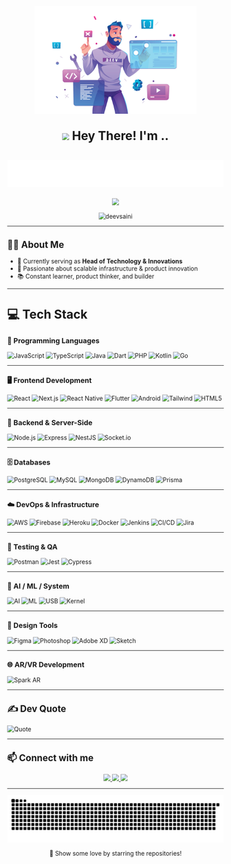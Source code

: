 <h1 align="center">
  <img align="center" height="250px" src="https://github.com/deevsaini/deevsaini/blob/main/deeveloper.png"> 
  <br><br>
  <img src="https://media.giphy.com/media/hvRJCLFzcasrR4ia7z/giphy.gif" width="28"> Hey There! I'm ..
</h1>

<h1 align="center">
  <img src="https://raw.githubusercontent.com/deevsaini/deevsaini/master/name.svg" alt="Deev Saini" />
</h1>

<p align="center">
  <img src="https://readme-typing-svg.herokuapp.com?color=FFFFFF&center=true&pause=1000&size=32&font=Fira%20Code&center=true&width=600&height=100&lines=Full+Stack+App+/+Web+Developer;Graphic+Designer;Tech+Innovator+at+Heart">
</p>

<p align="center">
  <img src="https://komarev.com/ghpvc/?username=deevsaini&label=Profile%20views&color=red&style=for-the-badge" alt="deevsaini" />
</p>

---

## 🧑‍💻 About Me

- 🚀 Currently serving as **Head of Technology & Innovations**
- 🧠 Passionate about scalable infrastructure & product innovation
- 📚 Constant learner, product thinker, and builder

---

# 💻 Tech Stack

### 🚀 Programming Languages

![JavaScript](https://img.shields.io/badge/javascript-%23323330.svg?style=for-the-badge&logo=javascript&logoColor=%23F7DF1E)
![TypeScript](https://img.shields.io/badge/typescript-%23007ACC.svg?style=for-the-badge&logo=typescript&logoColor=white)
![Java](https://img.shields.io/badge/java-%23ED8B00.svg?style=for-the-badge&logo=java&logoColor=white)
![Dart](https://img.shields.io/badge/dart-%230175C2.svg?style=for-the-badge&logo=dart&logoColor=white)
![PHP](https://img.shields.io/badge/php-%23777BB4.svg?style=for-the-badge&logo=php&logoColor=white)
![Kotlin](https://img.shields.io/badge/kotlin-%230095D5.svg?style=for-the-badge&logo=kotlin&logoColor=white)
![Go](https://img.shields.io/badge/go-%2300ADD8.svg?style=for-the-badge&logo=go&logoColor=white)

---

### 🖥️ Frontend Development

![React](https://img.shields.io/badge/react-%2320232a.svg?style=for-the-badge&logo=react&logoColor=%2361DAFB)
![Next.js](https://img.shields.io/badge/next.js-000000?style=for-the-badge&logo=next.js&logoColor=white)
![React Native](https://img.shields.io/badge/react_native-%2320232a.svg?style=for-the-badge&logo=react&logoColor=%2361DAFB)
![Flutter](https://img.shields.io/badge/flutter-%2302569B.svg?style=for-the-badge&logo=flutter&logoColor=white)
![Android](https://img.shields.io/badge/android-6DA55F?style=for-the-badge&logo=android&logoColor=white)
![Tailwind](https://img.shields.io/badge/tailwind-%231572B6.svg?style=for-the-badge&logo=tailwindcss&logoColor=white)
![HTML5](https://img.shields.io/badge/html5-%23E34F26.svg?style=for-the-badge&logo=html5&logoColor=white)

---

### 🧠 Backend & Server-Side

![Node.js](https://img.shields.io/badge/node.js-6DA55F?style=for-the-badge&logo=node.js&logoColor=white)
![Express](https://img.shields.io/badge/express.js-%23404d59.svg?style=for-the-badge&logo=express&logoColor=%2361DAFB)
![NestJS](https://img.shields.io/badge/nestjs-%23E0234E.svg?style=for-the-badge&logo=nestjs&logoColor=white)
![Socket.io](https://img.shields.io/badge/Socket.io-black?style=for-the-badge&logo=socket.io&badgeColor=010101)

---

### 🗄️ Databases

![PostgreSQL](https://img.shields.io/badge/postgresql-%23316192.svg?style=for-the-badge&logo=postgresql&logoColor=white)
![MySQL](https://img.shields.io/badge/mysql-%2300f.svg?style=for-the-badge&logo=mysql&logoColor=white)
![MongoDB](https://img.shields.io/badge/MongoDB-%234ea94b.svg?style=for-the-badge&logo=mongodb&logoColor=white)
![DynamoDB](https://img.shields.io/badge/DynamoDB-4053D6?style=for-the-badge&logo=amazon-dynamodb&logoColor=white)
![Prisma](https://img.shields.io/badge/prisma-%23000000.svg?style=for-the-badge&logo=prisma&logoColor=white)

---

### ☁️ DevOps & Infrastructure

![AWS](https://img.shields.io/badge/aws-%23FF9900.svg?style=for-the-badge&logo=amazonaws&logoColor=white)
![Firebase](https://img.shields.io/badge/firebase-%23039BE5.svg?style=for-the-badge&logo=firebase)
![Heroku](https://img.shields.io/badge/heroku-%23430098.svg?style=for-the-badge&logo=heroku&logoColor=white)
![Docker](https://img.shields.io/badge/docker-%230db7ed.svg?style=for-the-badge&logo=docker&logoColor=white)
![Jenkins](https://img.shields.io/badge/jenkins-%232C5263.svg?style=for-the-badge&logo=jenkins&logoColor=white)
![CI/CD](https://img.shields.io/badge/CI%2FCD-blue?style=for-the-badge&logo=githubactions&logoColor=white)
![Jira](https://img.shields.io/badge/jira-%230052CC.svg?style=for-the-badge&logo=jira&logoColor=white)

---

### 🧪 Testing & QA

![Postman](https://img.shields.io/badge/postman-FF6C37?style=for-the-badge&logo=postman&logoColor=white)
![Jest](https://img.shields.io/badge/jest-C21325.svg?style=for-the-badge&logo=jest&logoColor=white)
![Cypress](https://img.shields.io/badge/cypress-17202C.svg?style=for-the-badge&logo=cypress&logoColor=white)

---

### 🧠 AI / ML / System

![AI](https://img.shields.io/badge/AI-%2300A67E.svg?style=for-the-badge&logo=openai&logoColor=white)
![ML](https://img.shields.io/badge/Machine%20Learning-%23FF6F00.svg?style=for-the-badge&logo=python&logoColor=white)
![USB](https://img.shields.io/badge/USB%20Communication-gray?style=for-the-badge)
![Kernel](https://img.shields.io/badge/Kernel%20Development-black?style=for-the-badge)

---

### 🎨 Design Tools

![Figma](https://img.shields.io/badge/figma-F24E1E?style=for-the-badge&logo=figma&logoColor=white)
![Photoshop](https://img.shields.io/badge/adobe%20photoshop-31A8FF.svg?style=for-the-badge&logo=adobephotoshop&logoColor=white)
![Adobe XD](https://img.shields.io/badge/adobe%20xd-FF61F6.svg?style=for-the-badge&logo=adobexd&logoColor=white)
![Sketch](https://img.shields.io/badge/sketch-FFB387.svg?style=for-the-badge&logo=sketch&logoColor=black)

---

### 🌐 AR/VR Development

![Spark AR](https://img.shields.io/badge/SparkAR-430098?style=for-the-badge&logo=SparkAR&logoColor=white)

---

## ✍️ Dev Quote

![Quote](https://quotes-github-readme.vercel.app/api?type=horizontal&theme=radical)

---

## 📫 Connect with me

<p align="center">
  <a href="https://linkedin.com/in/deevsaini">
    <img src="https://img.shields.io/badge/-LinkedIn-0077B5?style=for-the-badge&logo=Linkedin&logoColor=white"/>
  </a>
  <a href="mailto:deeveloper@icloud.com">
    <img src="https://img.shields.io/badge/-Email-D14836?style=for-the-badge&logo=Gmail&logoColor=white"/>
  </a>
  <a href="https://instagram.com/deev.eloper">
    <img src="https://img.shields.io/badge/-Instagram-E4405F?style=for-the-badge&logo=Instagram&logoColor=white"/>
  </a>
</p>

---

<p align="center">
 <picture>
  <source media="(prefers-color-scheme: dark)" srcset="https://raw.githubusercontent.com/zmtzawqlp/zmtzawqlp/output/github-contribution-grid-snake-dark.svg">
  <source media="(prefers-color-scheme: light)" srcset="https://raw.githubusercontent.com/zmtzawqlp/zmtzawqlp/output/github-contribution-grid-snake.svg">
  <img alt="github contribution grid snake animation" src="https://raw.githubusercontent.com/zmtzawqlp/zmtzawqlp/output/github-contribution-grid-snake.svg">
</picture>


</p>

<p align="center">💖 Show some love by starring the repositories!</p>

